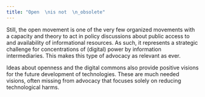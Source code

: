 ```yaml
---
title: "Open  \nis not  \n_obsolete"
---
```

Still, the open movement is one of the very few organized movements with a capacity and theory to act in policy discussions about public access to and availability of informational resources. As such, it represents a strategic challenge for concentrations of (digital) power by information intermediaries. This makes this type of advocacy as relevant as ever.  

Ideas about openness and the digital commons also provide positive visions for the future development of technologies. These are much needed visions, often missing from advocacy that focuses solely on reducing technological harms.
